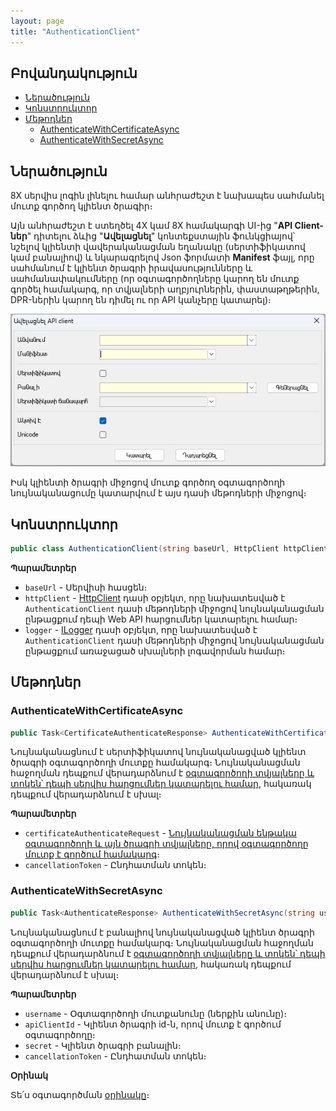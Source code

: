 ```yaml
---
layout: page
title: "AuthenticationClient" 
---
```


## Բովանդակություն

- [Ներածություն](#ներածություն)
- [Կոնստրուկտոր](#կոնստրուկտոր)
- [Մեթոդներ](#մեթոդներ)
  - [AuthenticateWithCertificateAsync](#authenticatewithcertificateasync)
  - [AuthenticateWithSecretAsync](#authenticatewithsecretasync)

## Ներածություն

8X սերվիս լոգին լինելու համար անհրաժեշտ է նախապես սահմանել մուտք գործող կլիենտ ծրագիր։

Այն անհրաժեշտ է ստեղծել 4X կամ 8X համակարգի UI-ից "**API Client-ներ**" դիտելու ձևից "**Ավելացնել**" կոնտեքստային ֆունկցիայով՝ նշելով կլիենտի վավերականացման եղանակը (սերտիֆիկատով կամ բանալիով) և նկարագրելով Json ֆորմատի **Manifest** ֆայլ, որը սահմանում է կլիենտ ծրագրի իրավասությունները և սահմանափակումները (որ օգտագործողները կարող են մուտք գործել համակարգ, որ տվյալների աղբյուրներին, փաստաթղթերին, DPR-ներին կարող են դիմել ու որ API կանչերը կատարել)։

![api_client_add](../../images/api_client_add.png)

Իսկ կլիենտի ծրագրի միջոցով մուտք գործող օգտագործողի նույնականացումը կատարվում է այս դասի մեթոդների միջոցով։

## Կոնստրուկտոր

```c#
public class AuthenticationClient(string baseUrl, HttpClient httpClient, ILogger logger)
```

**Պարամետրեր**

* `baseUrl` - Սերվիսի հասցեն։
* `httpClient` - [HttpClient](https://learn.microsoft.com/en-us/dotnet/api/system.net.http.httpclient) դասի օբյեկտ, որը նախատեսված է `AuthenticationClient` դասի մեթոդների միջոցով նույնականացման ընթացքում դեպի Web API հարցումներ կատարելու համար։
* `logger` - [ILogger](https://learn.microsoft.com/en-us/dotnet/api/microsoft.extensions.logging.ilogger) դասի օբյեկտ, որը նախատեսված է `AuthenticationClient` դասի մեթոդների միջոցով նույնականացման ընթացքում առաջացած սխալների լոգավորման համար։ 

## Մեթոդներ

### AuthenticateWithCertificateAsync

```c#
public Task<CertificateAuthenticateResponse> AuthenticateWithCertificateAsync(CertificateAuthenticateRequest certificateAuthenticateRequest, CancellationToken cancellationToken = default)
```

Նույնականացնում է սերտիֆիկատով նույնականացված կլիենտ ծրագրի օգտագործողի մուտքը համակարգ։ Նույնականացման հաջողման դեպքում վերադարձնում է [օգտագործողի տվյալները և տոկեն՝ դեպի սերվիս հարցումներ կատարելու համար](../types/CertificateAuthenticateResponse.md), հակառակ դեպքում վերադարձնում է սխալ։

**Պարամետրեր**

* `certificateAuthenticateRequest` - [Նույնականացման ենթակա օգտագործողի և այն ծրագրի տվյալները, որով օգտագործողը մուտք է գործում համակարգ](../types/CertificateAuthenticateRequest.md)։
* `cancellationToken` - Ընդհատման տոկեն։

### AuthenticateWithSecretAsync

```c#
public Task<AuthenticateResponse> AuthenticateWithSecretAsync(string username, short apiClientId, string secret, CancellationToken cancellationToken = default)
```

Նույնականացնում է բանալիով նույնականացված կլիենտ ծրագրի օգտագործողի մուտքը համակարգ։ Նույնականացման հաջողման դեպքում վերադարձնում է [օգտագործողի տվյալները և տոկեն՝ դեպի սերվիս հարցումներ կատարելու համար](../types/AuthenticateResponse.md), հակառակ դեպքում վերադարձնում է սխալ։

**Պարամետրեր**

* `username` - Օգտագործողի մուտքանունը (ներքին անունը)։
* `apiClientId` - Կլիենտ ծրագրի id-ն, որով մուտք է գործում օգտագործողը։
* `secret` - Կլիենտ ծրագրի բանալին։
* `cancellationToken` - Ընդհատման տոկեն։

**Օրինակ**

Տե՛ս օգտագործման [օրինակը](../examples/AuthenticationClient.md#բանալիով-կլիենտ-ծրագրի-օգտագործողի-նույնականացման-օրինակ)։
